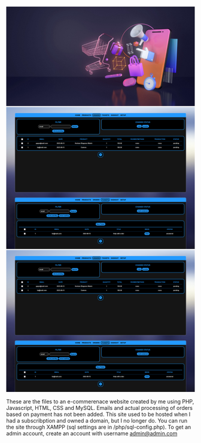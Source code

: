 ![preview image](img/preview1.jpg?raw=true "preview")
![preview image](img/preview2.png?raw=true "preview")
![preview image](img/preview3.png?raw=true "preview")

These are the files to an e-commerenace website created by me using PHP, Javascript, HTML, CSS and MySQL. 
Emails and actual processing of orders based on payment has not been added. 
This site used to be hosted when I had a subscribption and owned a domain, but I no longer do.
You can run the site through XAMPP (sql settings are in /php/sql-config.php). To get an admin account, create an account with username admin@admin.com
